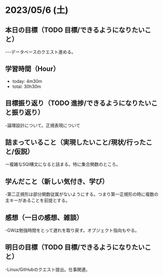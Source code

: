 # 2023/05/6 (土)

## 本日の目標（TODO 目標/できるようになりたいこと）

---データベースのクエスト進める。

## 学習時間（Hour）

- today: 4m30m
- total: 30h30m

## 目標振り返り（TODO 進捗/できるようになりたいこと振り返り）

-論理設計について。正規表現について

## 詰まっていること（実現したいこと/現状/行ったこと/仮説）

ー複雑なSQl構文になると詰まる。特に集合関数のところ。

## 学んだこと（新しい気付き、学び）

-第二正規形は部分関数従属がないようにする。つまり第一正規形の時に複数の主キーがあることを前提とする。

## 感想（一日の感想、雑談）

-GWは勉強時間をとって遅れを取り戻す。オブジェクト指向もやる。

## 明日の目標（TODO 目標/できるようになりたいこと）

-Linux/GitHubのクエスト提出。仕事関連。